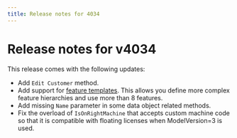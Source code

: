 ```yaml
---
title: Release notes for 4034
---
```


# Release notes for v4034

This release comes with the following updates:

* Add `Edit Customer` method.
* Add support for [feature templates](https://help.cryptolens.io/web-interface/feature-templates). This allows you define more complex feature hierarchies and use more than 8 features.
* Add missing `Name` parameter in some data object related methods.
* Fix the overload of `IsOnRightMachine` that accepts custom machine code so that it is compatible with floating licenses when ModelVersion=3 is used.


